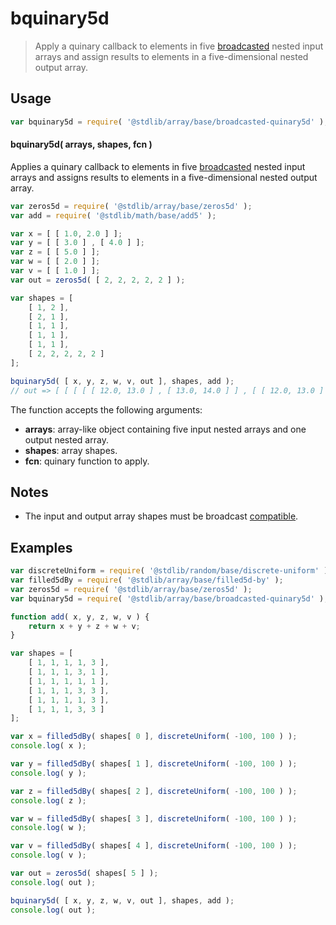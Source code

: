 <!--

@license Apache-2.0

Copyright (c) 2024 The Stdlib Authors.

Licensed under the Apache License, Version 2.0 (the "License");
you may not use this file except in compliance with the License.
You may obtain a copy of the License at

   http://www.apache.org/licenses/LICENSE-2.0

Unless required by applicable law or agreed to in writing, software
distributed under the License is distributed on an "AS IS" BASIS,
WITHOUT WARRANTIES OR CONDITIONS OF ANY KIND, either express or implied.
See the License for the specific language governing permissions and
limitations under the License.

-->

# bquinary5d

> Apply a quinary callback to elements in five [broadcasted][@stdlib/array/base/broadcast-array] nested input arrays and assign results to elements in a five-dimensional nested output array.

<section class="intro">

</section>

<!-- /.intro -->

<section class="usage">

## Usage

```javascript
var bquinary5d = require( '@stdlib/array/base/broadcasted-quinary5d' );
```

#### bquinary5d( arrays, shapes, fcn )

Applies a quinary callback to elements in five [broadcasted][@stdlib/array/base/broadcast-array] nested input arrays and assigns results to elements in a five-dimensional nested output array.

```javascript
var zeros5d = require( '@stdlib/array/base/zeros5d' );
var add = require( '@stdlib/math/base/add5' );

var x = [ [ 1.0, 2.0 ] ]; 
var y = [ [ 3.0 ] , [ 4.0 ] ]; 
var z = [ [ 5.0 ] ]; 
var w = [ [ 2.0 ] ]; 
var v = [ [ 1.0 ] ]; 
var out = zeros5d( [ 2, 2, 2, 2, 2 ] );

var shapes = [
    [ 1, 2 ], 
    [ 2, 1 ], 
    [ 1, 1 ], 
    [ 1, 1 ], 
    [ 1, 1 ], 
    [ 2, 2, 2, 2, 2 ]
];

bquinary5d( [ x, y, z, w, v, out ], shapes, add );
// out => [ [ [ [ [ 12.0, 13.0 ] , [ 13.0, 14.0 ] ] , [ [ 12.0, 13.0 ] , [ 13.0, 14.0 ] ] ] ] ]

```

The function accepts the following arguments:

-   **arrays**: array-like object containing five input nested arrays and one output nested array.
-   **shapes**: array shapes.
-   **fcn**: quinary function to apply.

</section>

<!-- /.usage -->

<section class="notes">

## Notes

-   The input and output array shapes must be broadcast [compatible][@stdlib/ndarray/base/broadcast-shapes].

</section>

<!-- /.notes -->

<section class="examples">

## Examples

<!-- eslint no-undef: "error" -->

```javascript
var discreteUniform = require( '@stdlib/random/base/discrete-uniform' ).factory;
var filled5dBy = require( '@stdlib/array/base/filled5d-by' );
var zeros5d = require( '@stdlib/array/base/zeros5d' );
var bquinary5d = require( '@stdlib/array/base/broadcasted-quinary5d' );

function add( x, y, z, w, v ) {
    return x + y + z + w + v;
}

var shapes = [
    [ 1, 1, 1, 1, 3 ],
    [ 1, 1, 1, 3, 1 ], 
    [ 1, 1, 1, 1, 1 ], 
    [ 1, 1, 1, 3, 3 ], 
    [ 1, 1, 1, 1, 3 ], 
    [ 1, 1, 1, 3, 3 ]
];

var x = filled5dBy( shapes[ 0 ], discreteUniform( -100, 100 ) );
console.log( x );

var y = filled5dBy( shapes[ 1 ], discreteUniform( -100, 100 ) );
console.log( y );

var z = filled5dBy( shapes[ 2 ], discreteUniform( -100, 100 ) );
console.log( z );

var w = filled5dBy( shapes[ 3 ], discreteUniform( -100, 100 ) );
console.log( w );

var v = filled5dBy( shapes[ 4 ], discreteUniform( -100, 100 ) );
console.log( v );

var out = zeros5d( shapes[ 5 ] );
console.log( out );

bquinary5d( [ x, y, z, w, v, out ], shapes, add );
console.log( out );
```

</section>

<!-- /.examples -->

<!-- Section for related `stdlib` packages. Do not manually edit this section, as it is automatically populated. -->

<section class="related">

</section>

<!-- /.related -->

<!-- Section for all links. Make sure to keep an empty line after the `section` element and another before the `/section` close. -->

<section class="links">

[@stdlib/array/base/broadcast-array]: https://github.com/stdlib-js/stdlib/tree/develop/lib/node_modules/%40stdlib/array/base/broadcast-array

[@stdlib/ndarray/base/broadcast-shapes]: https://github.com/stdlib-js/stdlib/tree/develop/lib/node_modules/%40stdlib/ndarray/base/broadcast-shapes

</section>

<!-- /.links -->

